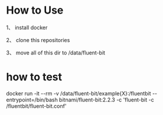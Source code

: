 # How to Use
1、 install docker

2、 clone this repositories

3、 move all of this dir to /data/fluent-bit

# how to test
docker run -it --rm -v /data/fluent-bit/example{X}:/fluentbit --entrypoint=/bin/bash  bitnami/fluent-bit:2.2.3 -c 
'fluent-bit -c /fluentbit/fluent-bit.conf'

